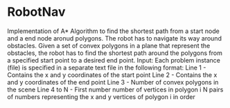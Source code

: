 # RobotNav
Implementation of A* Algorithm to find the shortest path from a start node and a end node aronud polygons.
The robot has to navigate its way around obstacles. Given a set of convex polygons in a plane that represent the obstacles, the robot has to find the shortest path around the polygons from a specified start point to a desired end point.
Input:
Each problem instance (file) is specified in a separate text file in the following format:
Line 1 - Contains the x and y coordinates of the start point
Line 2 - Contains the x and y coordinates of the end point
Line 3 - Number of convex polygons in the scene
Line 4 to N - 
  First number number of vertices in polygon i
  N pairs of numbers representing the x and y vertices of polygon i in order
